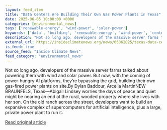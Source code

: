 ```yaml
---
layout: feed_item
title: "Data Centers Are Building Their Own Gas Power Plants in Texas"
date: 2025-06-05 10:00:00 +0000
categories: [environmental_news]
tags: ['renewable-energy', 'wind-power', 'solar-power']
keywords: ['data', 'building', 'renewable-energy', 'wind-power', 'centers', 'solar-power']
description: "Not so long ago, developers of the massive server farms talked about powering them with wind and solar power"
external_url: https://insideclimatenews.org/news/05062025/texas-data-center-gas-power-plants/
is_feed: true
source_feed: "Inside Climate News"
feed_category: "environmental_news"
---
```


Not so long ago, developers of the massive server farms talked about powering them with wind and solar power. But now, with the coming of power-hungry AI platforms, they’re bypassing the grid, building their own gas-fired power plants on site.By Dylan Baddour, Arcelia MartinNEW BRAUNFELS, Texas—Abigail Lindsey worries the days of peace and quiet might be nearing an end at the rural, wooded property where she lives with her son. On the old ranch across the street, developers want to build an expansive complex of supercomputers for artificial intelligence, plus a large, private power plant to run it.

[Read original article](https://insideclimatenews.org/news/05062025/texas-data-center-gas-power-plants/)
